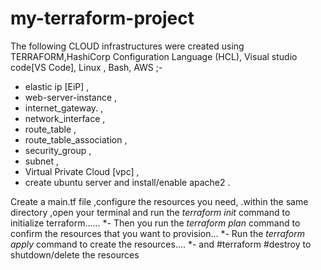 # my-terraform-project

The following CLOUD infrastructures were created using TERRAFORM,HashiCorp Configuration Language (HCL), Visual studio code[VS Code], Linux , Bash, AWS ;-

* elastic ip [EiP]  , 
* web-server-instance  , 
* internet_gateway. , 
* network_interface  , 
* route_table  , 
* route_table_association  , 
* security_group  , 
* subnet  , 
* Virtual Private Cloud [vpc]  , 
* create ubuntu server and install/enable apache2 .


Create a main.tf file ,configure the resources you need, .within the same directory ,open your terminal and run the *terraform init* command to initialize terraform......
*- Then you run the *terraform plan* command to confirm the resources that you want to provision...
*- Run the *terraform apply* command to create the resources....
*-  and #terraform #destroy to shutdown/delete the resources
